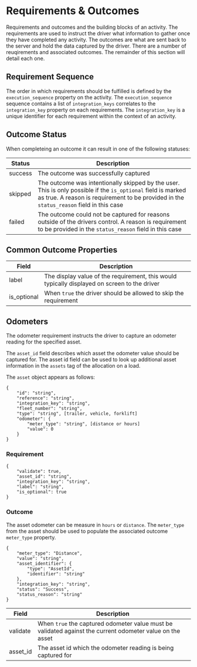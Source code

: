 # Requirements & Outcomes

Requirements and outcomes and the building blocks of an activity. The requirements are used to instruct the driver what information to gather once they have completed any activity. The outcomes are what are sent back to the server and hold the data captured by the driver. There are a number of reuqirements and associated outcomes. The remainder of this section will detail each one.

## Requirement Sequence

The order in which requirements should be fulfilled is defined by the `execution_sequence` property on the activity. The `execution_sequence` sequence contains a list of `integration_keys` correlates to the `integration_key` property on each requirements. The `integration_key` is a unique identifier for each requirement within the context of an activity.

## Outcome Status

When completeing an outcome it can result in one of the following statuses:

|Status|Description|
|------|-----------|
|success|The outcome was successfully captured|
|skipped|The outcome was intentionally skipped by the user. This is only possible if the `is_optional` field is marked as true. A reason is requirement to be provided in the `status_reason` field in this case|
|failed|The outcome could not be captured for reasons outside of the drivers control. A reason is requirement to be provided in the `status_reason` field in this case|

## Common Outcome Properties

|Field|Description|
|-----|-----------|
|label|The display value of the requirement, this would typically displayed on screen to the driver|
|is_optional|When `true` the driver should be allowed to skip the requirement|

## Odometers

The odometer requirement instructs the driver to capture an odometer reading for the specified asset. 

The `asset_id` field describes which asset the odometer value should be captured for. The asset id field can be used to look up additional asset information in the `assets` tag of the allocation on a load.

The `asset` object appears as follows:

```
{
    "id": "string",
    "reference": "string",
    "integration_key": "string",
    "fleet_number": "string",
    "type": "string", [trailer, vehicle, forklift]
    "odometer": {
        "meter_type": "string", [distance or hours]
        "value": 0
    }
}
```

### Requirement

```
{
    "validate": true,
    "asset_id": "string",
    "integration_key": "string",
    "label": "string",
    "is_optional": true
}
```

### Outcome

The asset odometer can be measure in `hours` or `distance`. The `meter_type` from the asset should be used to populate the associated outcome `meter_type` property.

```
{
    "meter_type": "Distance",
    "value": "string",
    "asset_identifier": {
        "type": "AssetId",
        "identifier": "string"
    },
    "integration_key": "string",
    "status": "Success",
    "status_reason": "string"
}
```

|Field|Description|
|-----|-----------|
|validate|When `true` the captured odometer value must be validated against the current odometer value on the asset|
|asset_id|The asset id which the odometer reading is being captured for|
